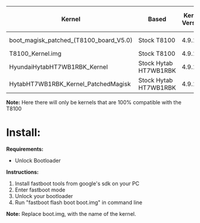 | Kernel| Based | Kernel Version | Modded | Tested On T8100 |
| --- | --- | --- | --- | --- |
| boot_magisk_patched_(T8100_board_V5.0) | Stock T8100  | 4.9.170 | Patched Magisk | Yes |
| T8100_Kernel.img | Stock T8100  | 4.9.170 | No | Yes |
| HyundaiHytabHT7WB1RBK_Kernel | Stock Hytab HT7WB1RBK | 4.9.170 | No | Yes |
| HytabHT7WB1RBK_Kernel_PatchedMagisk | Stock Hytab HT7WB1RBK | 4.9.170 | Patched Magisk | Yes |

**Note:** Here there will only be kernels that are 100% compatible with the T8100

# Install:
**Requirements:**
- Unlock Bootloader

**Instructions:** 
1. Install fastboot tools from google's sdk on your PC
2. Enter fastboot mode
3. Unlock your bootloader
4. Run "fastboot flash boot boot.img" in command line

**Note:** Replace boot.img, with the name of the kernel.


